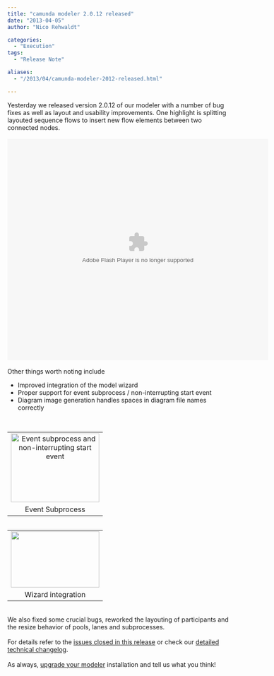 ```yaml
---
title: "camunda modeler 2.0.12 released"
date: "2013-04-05"
author: "Nico Rehwaldt"

categories:
  - "Execution"
tags: 
  - "Release Note"

aliases:
  - "/2013/04/camunda-modeler-2012-released.html"

---
```


<div>
<div>
Yesterday we released version 2.0.12 of our modeler with a number of bug fixes as well as layout and usability improvements. One highlight is splitting layouted sequence flows to insert new flow elements between two connected nodes.
<br />
<br /></div>
<div>
<embed align="middle" allowscriptaccess="always" height="501" pluginspage="http://www.macromedia.com/go/getflashplayer" quality="high" src="http://camunda.github.com/camunda-modeler/assets/video/drop-on-flow.swf" type="application/x-shockwave-flash" width="591"></embed>
</div>
<div>
<br />
Other things worth noting include<br />
<ul>
<li>Improved integration of the model wizard</li>
<li>Proper support for event subprocess / non-interrupting start event</li>
<li>Diagram image generation handles spaces in diagram file names correctly</li>
</ul>
<div>
<br /></div>
<table cellpadding="0" cellspacing="0" class="tr-caption-container" style="float: left; margin-right: 1em; text-align: left;"><tbody>
<tr><td style="text-align: center;"><a href="http://camunda.github.com/camunda-modeler/assets/image/event-subprocess.png" imageanchor="1" style="clear: left; margin-bottom: 1em; margin-left: auto; margin-right: auto;"><img alt="Event subprocess and non-interrupting start event" border="0" height="156" src="http://camunda.github.com/camunda-modeler/assets/image/event-subprocess.png" title="Event Subprocess" width="200" /></a></td></tr>
<tr><td class="tr-caption" style="text-align: center;">Event Subprocess</td></tr>
</tbody></table>
<table cellpadding="0" cellspacing="0" class="tr-caption-container" style="float: left; margin-right: 1em; text-align: left;"><tbody>
<tr><td style="text-align: center;"><a href="http://camunda.github.com/camunda-modeler/assets/image/wizard-integration.png" imageanchor="1" style="clear: left; margin-bottom: 1em; margin-left: auto; margin-right: auto;"><img border="0" height="127" src="http://camunda.github.com/camunda-modeler/assets/image/wizard-integration.png" width="200" /></a></td></tr>
<tr><td class="tr-caption" style="text-align: center;">Wizard integration</td></tr>
</tbody></table>
</div>
<div style="clear: both;">
<br />
We also fixed some crucial bugs, reworked the layouting of participants and the resize behavior of pools, lanes and subprocesses.<br />
<br />
For details refer to the <a href="https://jira.camunda.com/secure/IssueNavigator!executeAdvanced.jspa?jqlQuery=fixVersion+%3D+%22modeler+2.0.12%22&amp;runQuery=true&amp;clear=true" target="_blank">issues closed in this release</a>&nbsp;or check our&nbsp;<a href="https://github.com/camunda/camunda-modeler/blob/kepler/CHANGELOG.md" target="_blank">detailed technical changelog</a>.<br />
<br />
As always, <a href="http://camunda.org/download/modeler/" target="_blank">upgrade your modeler</a> installation and tell us what you think!<br />
<br /></div>
</div>